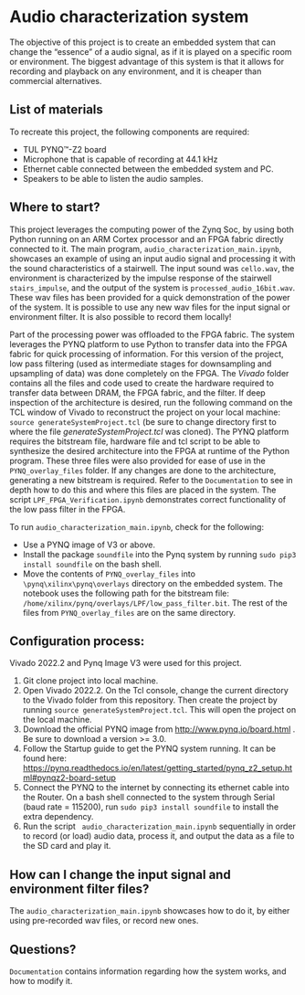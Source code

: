 # Audio characterization system
The objective of this project is to create an embedded system that can change the “essence” of a audio signal, as if it is played on a specific room or environment. The biggest advantage of this system is that it allows for recording and playback on any environment, and it is cheaper than commercial alternatives.

## List of materials
To recreate this project, the following components are required:
- TUL PYNQ™-Z2 board
- Microphone that is capable of recording at 44.1 kHz
- Ethernet cable connected between the embedded system and PC.
- Speakers to be able to listen the audio samples.

## Where to start?
This project leverages the computing power of the Zynq Soc, by using both Python running on an ARM Cortex processor and an FPGA fabric directly connected to it. The main program, `audio_characterization_main.ipynb`, showcases an example of using an input audio signal and processing it with the sound characteristics of a stairwell. The input sound was `cello.wav`, the environment is characterized by the impulse response of the stairwell `stairs_impulse`, and the output of the system is `processed_audio_16bit.wav`. These wav files has been provided for a quick demonstration of the power of the system. It is possible to use any new wav files for the input signal or environment filter. It is also possible to record them locally!

Part of the processing power was offloaded to the FPGA fabric. The system leverages the PYNQ platform to use Python to transfer data into the FPGA fabric for quick processing of information. For this version of the project, low pass filtering (used as intermediate stages for downsampling and upsampling of data) was done completely on the FPGA. The _Vivado_ folder contains all the files and code used to create the hardware required to transfer data between DRAM, the FPGA fabric, and the filter. If deep inspection of the architecture is desired, run the following command on the TCL window of Vivado to reconstruct the project on your local machine: `source generateSystemProject.tcl` (be sure to change directory first to where the file _generateSystemProject.tcl_ was cloned). The PYNQ platform requires the bitstream file, hardware file and tcl script to be able to synthesize the desired architecture into the FPGA at runtime of the Python program. These three files were also provided for ease of use in the `PYNQ_overlay_files` folder. If any changes are done to the architecture, generating a new bitstream is required. Refer to the `Documentation` to see in depth how to do this and where this files are placed in the system. The script `LPF_FPGA_Verification.ipynb` demonstrates correct functionality of the low pass filter in the FPGA. 

To run `audio_characterization_main.ipynb`, check for the following:
- Use a PYNQ image of V3 or above.
- Install the package `soundfile` into the Pynq system by running `sudo pip3 install soundfile` on the bash shell.
- Move the contents of `PYNQ_overlay_files` into `\pynq\xilinx\pynq\overlays` directory on the embedded system. The notebook uses the following path for the bitstream file: `/home/xilinx/pynq/overlays/LPF/low_pass_filter.bit`. The rest of the files from  `PYNQ_overlay_files` are on the same directory.

## Configuration process:
Vivado 2022.2 and Pynq Image V3 were used for this project.
1. Git clone project into local machine.
2. Open Vivado 2022.2. On the Tcl console, change the current directory to the Vivado folder from this repository. Then create the project by running `source generateSystemProject.tcl`. This will open the project on the local machine.
3. Download the official PYNQ image from http://www.pynq.io/board.html . Be sure to download a version >= 3.0.
4. Follow the Startup guide to get the PYNQ system running. It can be found here: https://pynq.readthedocs.io/en/latest/getting_started/pynq_z2_setup.html#pynqz2-board-setup
5. Connect the PYNQ to the internet by connecting its ethernet cable into the Router. On a bash shell connected to the system through Serial (baud rate = 115200), run `sudo pip3 install soundfile` to install the extra dependency.
6. Run the script ` audio_characterization_main.ipynb` sequentially in order to record (or load) audio data, process it, and output the data as a file to the SD card and play it.

## How can I change the input signal and environment filter files?
The `audio_characterization_main.ipynb` showcases how to do it, by either using pre-recorded wav files, or record new ones.

## Questions?
`Documentation` contains information regarding how the system works, and how to modify it. 


